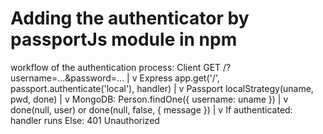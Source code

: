 # Adding the authenticator by passportJs module in npm
workflow of the authentication process:
    Client GET /?username=...&password=...
        |
        v
Express app.get('/', passport.authenticate('local'), handler)
        |
        v
Passport localStrategy(uname, pwd, done)
        |
        v
MongoDB: Person.findOne({ username: uname })
        |
        v
done(null, user) or done(null, false, { message })
        |
        v
If authenticated: handler runs
Else: 401 Unauthorized
